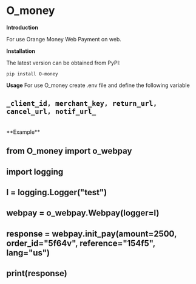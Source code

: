 # O_money

**Introduction**

For use Orange Money Web Payment on web.

**Installation**

The latest version can be obtained from PyPI:

`pip install O-money`

**Usage**
For use O_money create .env file and define the following variable

## `_client_id, merchant_key, return_url, cancel_url, notif_url_`

<br>
**Example**

## from O_money import o_webpay<br>

## import logging<br>

## l = logging.Logger("test") <br>

## webpay = o_webpay.Webpay(logger=l)<br>

## response = webpay.init_pay(amount=2500, order_id="5f64v", reference="154f5", lang="us")<br>

## print(response)
